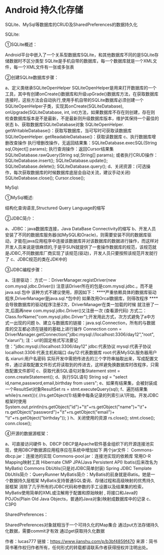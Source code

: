 # Android 持久化存储

SQLite、MySql等数据库的CRUD及SharedPreferences的数据持久化


SQLite:


①SQLite概述：

Android平台中嵌入了一个关系型数据库SQLite，和其他数据库不同的是SQLite存储数据时不区分类型
SQLite是手机自带的数据库，每一个数据库就是一个XML文件，每一个XML文件有一张或多张表

②创建SQLite数据库步骤：

a、定义类继承SQLiteOpenHelper
SQLiteOpenHelper是用来打开数据库的一个工具，其中有创建onCreate()数据库和升级upGrade()数据库方法，在获取数据库连接时，这些方法会自动执行,使用手机自带的SQLite数据库必须创建一个SQLiteOpenHelper子类，实现其onCreate(SQLiteDatabase), onUpgrade(SQLiteDatabase, int, int)方法，如果数据库不存在则创建，存在则检查数据库版本是不是最新，不是最新则升级数据库版本，维护其保持一个最佳的状态
b、获取数据库SQLiteDatabase对象
SQLiteOpenHelper. getWritableDatabase()：获取写数据库，当可写时可获取读数据库
SQLiteOpenHelper. getReadableDatabase()：获取读数据库
c、执行数据库增删改查操作
执行增删改操作，无返回结果集：SQLiteDatabase.execSQL(String sql,Object[] params);
执行查询操作：返回Cursor结果集SQLiteDatabase.rawQuery(String sql,String[] params);
或者执行CRUD操作：
SQLiteDatabase.insert();
SQLiteDatabase.update();
SQLiteDatabase.delete();
SQLiteDatabase.query();
d、关闭资源：(可选操作，每次获取数据库的时候数据库底层会自动关流，建议手动关闭)
SQLiteDatabase.close();
Cursor.close();



MySql:


①MySql概述:

结构化查询语言,Structured Query Language的缩写

②JDBC简介：

a、JDBC：java数据库连接，Java DataBase Connectivity的缩写
b、开发人员安装了不同的数据库服务器(如MySQL和Oracle)，则需要安装不同的数据库驱动，才能在java应用程序中连接该数据库并对该数据库的数据进行操作，而这样对开发人员来说是很麻烦的,于是乎SUN就提供了一套操作数据库的规范，该规范就是JDBC,不同数据库厂商实现了该规范(驱动)，开发人员只要按照该规范开发就行了
c、JDBC规范的类在JDK中的

③JDBC编程步骤：

a、注册驱动：
方式一：DriverManager.registDriver(new com.mysql.jdbc.Driver())
注意该Driver所在的包是com.mysql.jdbc.，而不是java.sql.包中
该种方式不建议使用，原因如下：
****严重依赖具体的数据库驱动程序,DriverManager是java.sql.*包中的
如果改用Orcal数据库，则得改程序
****会导致数据库的驱动程序注册2次，DriverManager在类一加载的时候
就注册了一次,后面再new com.mysql.jdbc.Driver()又注册一次
(查看源代码)
方式二：Class.forName("com.mysql.jdbc.Driver");开发用此方式，次方式避免了a中方式一出现的问题
b、建立与数据库的链接：java.sql.Connection，所有的与数据库的交互都必须在链接的基础上进行操作
Connection conn = DriverManager.getConnection("jdbc:mysql://localhost:3306/day12","root", "xiaruri");
注：url的固定格式写法要记住："jdbc:mysql://localhost:3306/day12"
jdbc:代表协议  mysql:代表子协议   localhost:3306:代表主机和端口  day12:代表数据库
root:代表MySQL服务器用户名    xiaruri:用户名密码
实际开发中需把传进去的三个字符串抽取出来，写成配置文件，通过读取配置文件形式将读取到的传进去，这样避免换数据库时改程序，只需改配置文件即可
c、获取代表SQL语句对象Statement stmt = conn.createStatement();
d、执行SQL语句 String sql = "select id,name,password,email,birthday from users";
e、如果有结果集，会被封装成一个ResultSet对象ResultSet rs = stmt.executeQuery(sql);
f、遍历结果集
while(rs.next()){
//rs.getObject(1):结果中每条记录的列索引从1开始。开发JDBC框架时使用
System.out.println(rs.getObject("id")+"\t"+rs.getObject("name")+"\t"+
rs.getObject("password")+"\t"+rs.getObject("email")+
"\t"+rs.getObject("birthday"));
}
h、关闭使用的资源
rs.close();
stmt.close();
conn.close();

④开源的数据源框架：

a、可直接访问硬件
b、DBCP
DBCP是Apache软件基金组织下的开源连接池实现，使用DBCP数据源应用程序应在系统中增加如下
两个jar文件：
Commons-dbcp.jar：连接池的实现
Commons-pool.jar：连接池实现的依赖库
常用O-R Mapping映射工具
Hibernate     CMP JPA(Java Persistent API)
Ibatis(后来改名为MyBatis)
Commons DbUtils(只是对JDBC简单封装)
Spring JDBC Template
DbUtils简介：QueryRunner
MyBatis简介：MyBatis的前身就是iBatis。她是一个数据持久层框架
MyBatis支持普通SQL查询、存储过程和高级映射的优秀持久层框架
消除了几乎所有的JDBC代码和参数的手工设置以及结果集的检索，MyBatis使用简单的XML或注解用于配置和原始映射 , 将接口和Java的POJOs(Plain Old Java Objects，普通的Java对象)映射成数据库中的记录
c、C3P0



SharedPreferences：



SharedPreferences对象就相当于一个可持久化的Map集合
通过put方法存储持久化数据，需要commit才有效
通过get获取持久化数据

作者：lucas777
链接：https://www.jianshu.com/p/b3bf4859f470
来源：简书
简书著作权归作者所有，任何形式的转载都请联系作者获得授权并注明出处。